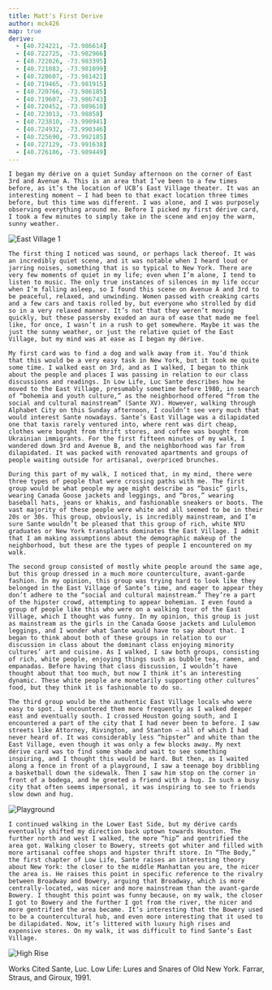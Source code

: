 ```yaml
---
title: Matt's First Derive
author: mck426
map: true
derive:
  - [40.724221, -73.986614]
  - [40.722725, -73.982966]
  - [40.722026, -73.983395]
  - [40.721083, -73.981099]
  - [40.720607, -73.981421]
  - [40.719465, -73.981915]
  - [40.720766, -73.986185]
  - [40.719607, -73.986743]
  - [40.720452, -73.989618]
  - [40.723013, -73.98858]
  - [40.723810, -73.990941]
  - [40.724932, -73.990346]
  - [40.725690, -73.992185]
  - [40.727129, -73.991638]
  - [40.726186, -73.989449]
---
```

	I began my dérive on a quiet Sunday afternoon on the corner of East 3rd and Avenue A. This is an area that I’ve been to a few times before, as it’s the location of UCB’s East Village theater. It was an interesting moment – I had been to that exact location three times before, but this time was different. I was alone, and I was purposely observing everything around me. Before I picked my first dérive card, I took a few minutes to simply take in the scene and enjoy the warm, sunny weather.

  ![East Village 1](https://imgur.com/a/qrxH6)

	The first thing I noticed was sound, or perhaps lack thereof. It was an incredibly quiet scene, and it was notable when I heard loud or jarring noises, something that is so typical to New York. There are very few moments of quiet in my life; even when I’m alone, I tend to listen to music. The only true instances of silences in my life occur when I’m falling asleep, so I found this scene on Avenue A and 3rd to be peaceful, relaxed, and unwinding. Women passed with creaking carts and a few cars and taxis rolled by, but everyone who strolled by did so in a very relaxed manner. It’s not that they weren’t moving quickly, but these passersby exuded an aura of ease that made me feel like, for once, I wasn’t in a rush to get somewhere. Maybe it was the just the sunny weather, or just the relative quiet of the East Village, but my mind was at ease as I began my dérive.

	My first card was to find a dog and walk away from it. You’d think that this would be a very easy task in New York, but it took me quite some time. I walked east on 3rd, and as I walked, I began to think about the people and places I was passing in relation to our class discussions and readings. In Low Life, Luc Sante describes how he moved to the East Village, presumably sometime before 1980, in search of “bohemia and youth culture,” as the neighborhood offered “from the social and cultural mainstream” (Sante XV). However, walking through Alphabet City on this Sunday afternoon, I couldn’t see very much that would interest Sante nowadays. Sante’s East Village was a dilapidated one that taxis rarely ventured into, where rent was dirt cheap, clothes were bought from thrift stores, and coffee was bought from Ukrainian immigrants. For the first fifteen minutes of my walk, I wandered down 3rd and Avenue B, and the neighborhood was far from dilapidated. It was packed with renovated apartments and groups of people waiting outside for artisanal, overpriced brunches.

	During this part of my walk, I noticed that, in my mind, there were three types of people that were crossing paths with me. The first group would be what people my age might describe as “basic” girls, wearing Canada Goose jackets and leggings, and “bros,” wearing baseball hats, jeans or khakis, and fashionable sneakers or boots. The vast majority of these people were white and all seemed to be in their 20s or 30s. This group, obviously, is incredibly mainstream, and I’m sure Sante wouldn’t be pleased that this group of rich, white NYU graduates or New York transplants dominates the East Village. I admit that I am making assumptions about the demographic makeup of the neighborhood, but these are the types of people I encountered on my walk.

 	The second group consisted of mostly white people around the same age, but this group dressed in a much more counterculture, avant-garde fashion. In my opinion, this group was trying hard to look like they belonged in the East Village of Sante’s time, and eager to appear they don’t adhere to the “social and cultural mainstream.” They’re a part of the hipster crowd, attempting to appear bohemian. I even found a group of people like this who were on a walking tour of the East Village, which I thought was funny. In my opinion, this group is just as mainstream as the girls in the Canada Goose jackets and Lululemon leggings, and I wonder what Sante would have to say about that. I began to think about both of these groups in relation to our discussion in class about the dominant class enjoying minority cultures’ art and cuisine. As I walked, I saw both groups, consisting of rich, white people, enjoying things such as bubble tea, ramen, and empanadas. Before having that class discussion, I wouldn’t have thought about that too much, but now I think it’s an interesting dynamic. These white people are monetarily supporting other cultures’ food, but they think it is fashionable to do so.

	The third group would be the authentic East Village locals who were easy to spot. I encountered them more frequently as I walked deeper east and eventually south. I crossed Houston going south, and I encountered a part of the city that I had never been to before. I saw streets like Attorney, Rivington, and Stanton – all of which I had never heard of. It was considerably less “hipster” and white than the East Village, even though it was only a few blocks away. My next dérive card was to find some shade and wait to see something inspiring, and I thought this would be hard. But then, as I waited along a fence in front of a playground, I saw a teenage boy dribbling a basketball down the sidewalk. Then I saw him stop on the corner in front of a bodega, and he greeted a friend with a hug. In such a busy city that often seems impersonal, it was inspiring to see to friends slow down and hug.

  ![Playground](https://imgur.com/a/lsTPE)

	I continued walking in the Lower East Side, but my dérive cards eventually shifted my direction back uptown towards Houston. The further north and west I walked, the more “hip” and gentrified the area got. Walking closer to Bowery, streets got whiter and filled with more artisanal coffee shops and hipster thrift store. In “The Body,” the first chapter of Low Life, Sante raises an interesting theory about New York: the closer to the middle Manhattan you are, the nicer the area is. He raises this point in specific reference to the rivalry between Broadway and Bowery, arguing that Broadway, which is more centrally-located, was nicer and more mainstream than the avant-garde Bowery. I thought this point was funny because, on my walk, the closer I got to Bowery and the further I got from the river, the nicer and more gentrified the area became. It’s interesting that the Bowery used to be a countercultural hub, and even more interesting that it used to be dilapidated. Now, it’s littered with luxury high rises and expensive stores. On my walk, it was difficult to find Sante’s East Village.

  ![High Rise](https://imgur.com/a/kauQu)

Works Cited
Sante, Luc. Low Life: Lures and Snares of Old New York. Farrar, Straus, and Giroux, 1991.
